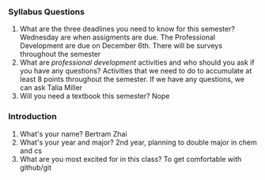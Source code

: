 ### Syllabus Questions
1. What are the three deadlines you need to know for this semester?
Wednesday are when assigments are due. The Professional Development are due on December 6th. There will be surveys throughout the semester
2. What are *professional development* activities and who should you ask if you have any questions?
Activities that we need to do to accumulate at least 8 points throughout the semester. If we have any questions, we can ask Talia Miller
3. Will you need a textbook this semester?
Nope
### Introduction
1. What's your name?
Bertram Zhai
2. What's your year and major?
2nd year, planning to double major in chem and cs
3. What are you most excited for in this class?
To get comfortable with github/git